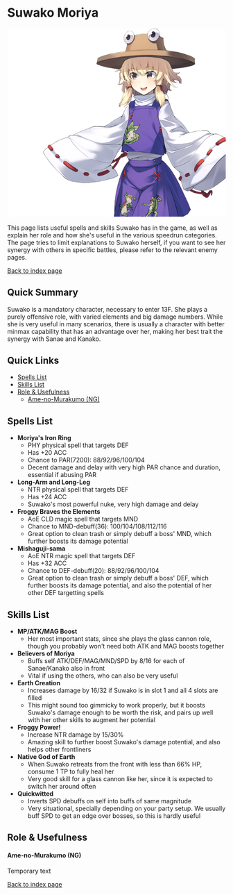 # Suwako Moriya

![](img/suwako.png)

This page lists useful spells and skills Suwako has in the game, as well as explain her role and how she's useful in the various speedrun categories. The page tries to limit explanations to Suwako herself, if you want to see her synergy with others in specific battles, please refer to the relevant enemy pages.

[Back to index page](../index.md)

## Quick Summary

Suwako is a mandatory character, necessary to enter 13F. She plays a purely offensive role, with varied elements and big damage numbers. While she is very useful in many scenarios, there is usually a character with better minmax capability that has an advantage over her, making her best trait the synergy with Sanae and Kanako.

## Quick Links
* [Spells List](#spells)
* [Skills List](#skills)
* [Role & Usefulness](#useful)
	* [Ame-no-Murakumo (NG)](#ng-murakumo)

## <a id="spells"></a>Spells List

* **Moriya's Iron Ring**
	* PHY physical spell that targets DEF
	* Has +20 ACC
	* Chance to PAR(7200): 88/92/96/100/104
	* Decent damage and delay with very high PAR chance and duration, essential if abusing PAR
* **Long-Arm and Long-Leg**
	* NTR physical spell that targets DEF
	* Has +24 ACC
	* Suwako's most powerful nuke, very high damage and delay
* **Froggy Braves the Elements**
	* AoE CLD magic spell that targets MND
	* Chance to MND-debuff(36): 100/104/108/112/116
	* Great option to clean trash or simply debuff a boss' MND, which further boosts its damage potential
* **Mishaguji-sama**
	* AoE NTR magic spell that targets DEF
	* Has +32 ACC
	* Chance to DEF-debuff(20): 88/92/96/100/104
	* Great option to clean trash or simply debuff a boss' DEF, which further boosts its damage potential, and also the potential of her other DEF targetting spells

## <a id="skills"></a>Skills List

* **MP/ATK/MAG Boost**
	* Her most important stats, since she plays the glass cannon role, though you probably won't need both ATK and MAG boosts together
* **Believers of Moriya**
	* Buffs self ATK/DEF/MAG/MND/SPD by 8/16 for each of Sanae/Kanako also in front
	* Vital if using the others, who can also be very useful
* **Earth Creation**
	* Increases damage by 16/32 if Suwako is in slot 1 and all 4 slots are filled
	* This might sound too gimmicky to work properly, but it boosts Suwako's damage enough to be worth the risk, and pairs up well with her other skills to augment her potential
* **Froggy Power!**
	* Increase NTR damage by 15/30%
	* Amazing skill to further boost Suwako's damage potential, and also helps other frontliners
* **Native God of Earth**
	* When Suwako retreats from the front with less than 66% HP, consume 1 TP to fully heal her
	* Very good skill for a glass cannon like her, since it is expected to switch her around often
* **Quickwitted**
	* Inverts SPD debuffs on self into buffs of same magnitude
	* Very situational, specially depending on your party setup. We usually buff SPD to get an edge over bosses, so this is hardly useful

## <a id="useful"></a>Role & Usefulness

#### <a id="ng-murakumo"></a>Ame-no-Murakumo (NG)

Temporary text

[Back to index page](../index.md)

